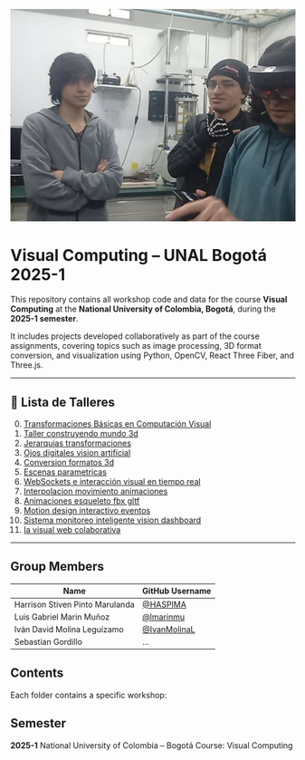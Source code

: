 ![Portada](Portada_G8.jpg)
# Visual Computing – UNAL Bogotá 2025-1

This repository contains all workshop code and data for the course **Visual Computing** at the **National University of Colombia, Bogotá**, during the **2025-1 semester**.

It includes projects developed collaboratively as part of the course assignments, covering topics such as image processing, 3D format conversion, and visualization using Python, OpenCV, React Three Fiber, and Three.js.

---

## 📝 Lista de Talleres

0. [Transformaciones Básicas en Computación Visual](2025-04-15_taller0_transformaciones/README.md)
1. [Taller construyendo mundo 3d](2025-07-11_taller_construyendo_mundo_3d/README.md)
2. [Jerarquias transformaciones](2025-05-09_taller_jerarquias_transformaciones/README.md)
3. [Ojos digitales vision artificial](2025-07-11_taller_ojos_digitales/README.md)
8. [Conversion formatos 3d](2025-05-09_taller_conversion_formatos_3d/README.md)
9. [Escenas parametricas](2025-05-09_taller_escenas_parametricas/README.md)
31. [WebSockets e interacción visual en tiempo real](2025-06-15_taller_websockets_interaccion_visual_en_tiempo_real/README.md)
32. [Interpolacion movimiento animaciones](2025-06-15_taller_interpolacion_movimiento_animaciones/README.md)
33. [Animaciones esqueleto fbx gltf](2025-06-21_taller_animaciones_esqueleto_fbx_gltf/README.md)
34. [Motion design interactivo eventos](2025-06-21_taller_motion_design_interactivo_eventos/README.md)
38. [Sistema monitoreo inteligente vision dashboard](2025-07-11_taller_sistema_monitoreo_inteligente_vision_dashboard/README.md)
39. [Ia visual web colaborativa](2025-07-26_taller_ia_visual_web_colaborativa/README.md)

---

## Group Members

| Name                            | GitHub Username                                |
|---------------------------------|------------------------------------------------|
| Harrison Stiven Pinto Marulanda | [@HASPIMA](https://github.com/HASPIMA)         |
| Luis Gabriel Marin Muñoz        | [@lmarinmu](https://github.com/lmarinmu)       |        |
| Iván David Molina Leguízamo     | [@IvanMolinaL](https://github.com/IvanMolinaL) |
| Sebastian Gordillo              | ...  |

## Contents

Each folder contains a specific workshop:

## Semester

**2025-1**
National University of Colombia – Bogotá
Course: Visual Computing
